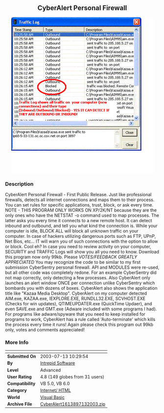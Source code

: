 ﻿<div align="center">

## CyberAlert Personal Firewall

<img src="PIC20037131342413969.gif">
</div>

### Description

CyberAlert Personal Firewall - First Public Release. Just like professional firewalls, detects all internet connections and maps them to their process. You can set rules for specific applications, trust, block, or ask every time. NOTE - THIS PROGRAM ONLY WORKS ON XP/2K/NT because they are the only ones who have the NETSTAT -o command used to map processes. The latter asks you every time it connects to a new remote host. It can detect inbound and outbound, and tell you what kind the connection is. While your computer is idle, BLOCK ALL will block all unknown traffic on your computer. In case of hackers utilizing dangerous ports such as FTP, UPnP, Net Bios, etc... IT will warn you of such connections with the option to allow or block. Cool eh? In case you need to review activity on your computer, SECURITY and TRAFFIC Logs will show you all you need to know. Download this program now only 99kb. Please *VOTES/FEEDBACK GREATLY APPRECIATED* You may recognize the code to be similar to my first submission CyberSentry personal firewall. API and MODULES were re-used, but all other code was completely redone. For an example CyberSentry did not map correctly, only detecting a few processes. Also CyberAlert only launches an alert window ONCE per connection unlike CyberSentry which bombards you with dozens of boxes. CyberAlert also shows the application title like "Kazaa Media Desktop". CyberAlert on my computer detected AIM.exe, KAZAA.exe, IEXPLORE.EXE, RUNDLL32.EXE, SCVHOST.EXE (Checks for win updates), QTIMEUPDATER.exe (QuickTime Updaer), and even SAVE.exe and GMT.exe (Adware included with some programs I had). For programs like adware/spyware that you need to keep installed for programs to work, CyberAlert has a rule called 'Auto-terminate' which kills the process every time it runs! Again please check this program out 99kb only, votes and comments appreciated!
 
### More Info
 


<span>             |<span>
---                |---
**Submitted On**   |2003-07-13 10:29:54
**By**             |[Intrepid Software](https://github.com/Planet-Source-Code/PSCIndex/blob/master/ByAuthor/intrepid-software.md)
**Level**          |Advanced
**User Rating**    |4.8 (149 globes from 31 users)
**Compatibility**  |VB 5\.0, VB 6\.0
**Category**       |[Internet/ HTML](https://github.com/Planet-Source-Code/PSCIndex/blob/master/ByCategory/internet-html__1-34.md)
**World**          |[Visual Basic](https://github.com/Planet-Source-Code/PSCIndex/blob/master/ByWorld/visual-basic.md)
**Archive File**   |[CyberAlert1613897132003\.zip](https://github.com/Planet-Source-Code/intrepid-software-cyberalert-personal-firewall__1-46876/archive/master.zip)








